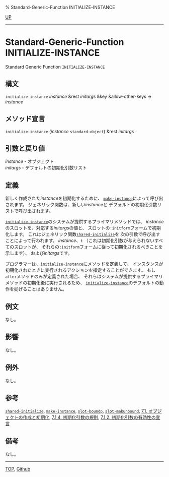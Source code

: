 % Standard-Generic-Function INITIALIZE-INSTANCE

[UP](7.7.html)  

---

# Standard-Generic-Function INITIALIZE-INSTANCE


Standard Generic Function `INITIALIZE-INSTANCE`


## 構文

`initialize-instance` *instance* &rest *initargs* &key &allow-other-keys => *instance*


## メソッド宣言

`initialize-instance` (*instance* `standard-object`) &rest *initargs*


## 引数と戻り値

*instance* - オブジェクト  
*initargs* - デフォルトの初期化引数リスト


## 定義

新しく作成された*instance*を初期化するために、
[`make-instance`](7.7.make-instance.html)によって呼び出されます。
ジェネリック関数は、新しい*instance*と
デフォルトの初期化引数リストで呼び出されます。

[`initialize-instance`](7.7.initialize-instance.html)のシステムが提供するプライマリメソッドでは、
*instance*のスロットを、対応する*initargs*の値と、
スロットの`:initform`フォームで初期化します。
これはジェネリック関数[`shared-initialize`](7.7.shared-initialize.html)を
次の引数で呼び出すことによって行われます。
*instance*、`t`
（これは初期化引数が与えられないすべてのスロットが、
それらの`:initform`フォームに従って初期化されるべきことを示します）、
および*initargs*です。

プログラマーは、[`initialize-instance`](7.7.initialize-instance.html)にメソッドを定義して、
インスタンスが初期化されたときに実行されるアクションを指定することができます。
もし`after`メソッドのみが定義された場合、
それらはシステムが提供するプライマリメソッドの初期化後に実行されるため、
[`initialize-instance`](7.7.initialize-instance.html)のデフォルトの動作を妨げることはありません。


## 例文

なし。


## 影響

なし。


## 例外

なし。


## 参考

[`shared-initialize`](7.7.shared-initialize.html),
[`make-instance`](7.7.make-instance.html),
[`slot-boundp`](7.7.slot-boundp.html),
[`slot-makunbound`](7.7.slot-makunbound.html),
[7.1. オブジェクトの作成と初期化](7.1.html),
[7.1.4. 初期化引数の規則](7.1.4.html),
[7.1.2. 初期化引数の有効性の宣言](7.1.2.html)

## 備考

なし。


---
[TOP](index.html),  [Github](https://github.com/nptcl/npt-japanese)

